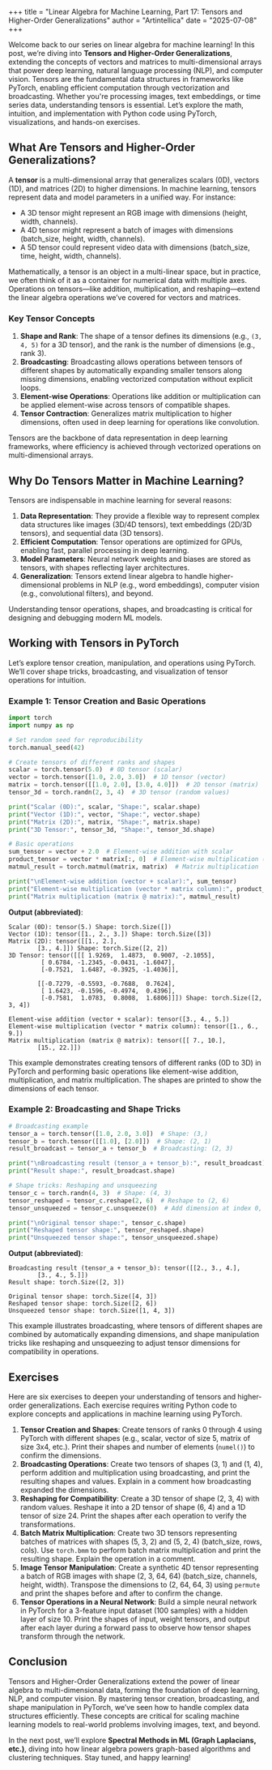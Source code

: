 +++
title = "Linear Algebra for Machine Learning, Part 17: Tensors and Higher-Order Generalizations"
author = "Artintellica"
date = "2025-07-08"
+++

Welcome back to our series on linear algebra for machine learning! In this post, we’re diving into **Tensors and Higher-Order Generalizations**, extending the concepts of vectors and matrices to multi-dimensional arrays that power deep learning, natural language processing (NLP), and computer vision. Tensors are the fundamental data structures in frameworks like PyTorch, enabling efficient computation through vectorization and broadcasting. Whether you're processing images, text embeddings, or time series data, understanding tensors is essential. Let’s explore the math, intuition, and implementation with Python code using PyTorch, visualizations, and hands-on exercises.

## What Are Tensors and Higher-Order Generalizations?

A **tensor** is a multi-dimensional array that generalizes scalars (0D), vectors (1D), and matrices (2D) to higher dimensions. In machine learning, tensors represent data and model parameters in a unified way. For instance:
- A 3D tensor might represent an RGB image with dimensions (height, width, channels).
- A 4D tensor might represent a batch of images with dimensions (batch_size, height, width, channels).
- A 5D tensor could represent video data with dimensions (batch_size, time, height, width, channels).

Mathematically, a tensor is an object in a multi-linear space, but in practice, we often think of it as a container for numerical data with multiple axes. Operations on tensors—like addition, multiplication, and reshaping—extend the linear algebra operations we’ve covered for vectors and matrices.

### Key Tensor Concepts

1. **Shape and Rank**: The shape of a tensor defines its dimensions (e.g., `(3, 4, 5)` for a 3D tensor), and the rank is the number of dimensions (e.g., rank 3).
2. **Broadcasting**: Broadcasting allows operations between tensors of different shapes by automatically expanding smaller tensors along missing dimensions, enabling vectorized computation without explicit loops.
3. **Element-wise Operations**: Operations like addition or multiplication can be applied element-wise across tensors of compatible shapes.
4. **Tensor Contraction**: Generalizes matrix multiplication to higher dimensions, often used in deep learning for operations like convolution.

Tensors are the backbone of data representation in deep learning frameworks, where efficiency is achieved through vectorized operations on multi-dimensional arrays.

## Why Do Tensors Matter in Machine Learning?

Tensors are indispensable in machine learning for several reasons:
1. **Data Representation**: They provide a flexible way to represent complex data structures like images (3D/4D tensors), text embeddings (2D/3D tensors), and sequential data (3D tensors).
2. **Efficient Computation**: Tensor operations are optimized for GPUs, enabling fast, parallel processing in deep learning.
3. **Model Parameters**: Neural network weights and biases are stored as tensors, with shapes reflecting layer architectures.
4. **Generalization**: Tensors extend linear algebra to handle higher-dimensional problems in NLP (e.g., word embeddings), computer vision (e.g., convolutional filters), and beyond.

Understanding tensor operations, shapes, and broadcasting is critical for designing and debugging modern ML models.

## Working with Tensors in PyTorch

Let’s explore tensor creation, manipulation, and operations using PyTorch. We’ll cover shape tricks, broadcasting, and visualization of tensor operations for intuition.

### Example 1: Tensor Creation and Basic Operations

```python
import torch
import numpy as np

# Set random seed for reproducibility
torch.manual_seed(42)

# Create tensors of different ranks and shapes
scalar = torch.tensor(5.0)  # 0D tensor (scalar)
vector = torch.tensor([1.0, 2.0, 3.0])  # 1D tensor (vector)
matrix = torch.tensor([[1.0, 2.0], [3.0, 4.0]])  # 2D tensor (matrix)
tensor_3d = torch.randn(2, 3, 4)  # 3D tensor (random values)

print("Scalar (0D):", scalar, "Shape:", scalar.shape)
print("Vector (1D):", vector, "Shape:", vector.shape)
print("Matrix (2D):", matrix, "Shape:", matrix.shape)
print("3D Tensor:", tensor_3d, "Shape:", tensor_3d.shape)

# Basic operations
sum_tensor = vector + 2.0  # Element-wise addition with scalar
product_tensor = vector * matrix[:, 0]  # Element-wise multiplication (broadcasting)
matmul_result = torch.matmul(matrix, matrix)  # Matrix multiplication

print("\nElement-wise addition (vector + scalar):", sum_tensor)
print("Element-wise multiplication (vector * matrix column):", product_tensor)
print("Matrix multiplication (matrix @ matrix):", matmul_result)
```

**Output (abbreviated)**:
```
Scalar (0D): tensor(5.) Shape: torch.Size([])
Vector (1D): tensor([1., 2., 3.]) Shape: torch.Size([3])
Matrix (2D): tensor([[1., 2.],
        [3., 4.]]) Shape: torch.Size([2, 2])
3D Tensor: tensor([[[ 1.9269,  1.4873,  0.9007, -2.1055],
         [ 0.6784, -1.2345, -0.0431, -1.6047],
         [-0.7521,  1.6487, -0.3925, -1.4036]],

        [[-0.7279, -0.5593, -0.7688,  0.7624],
         [ 1.6423, -0.1596, -0.4974,  0.4396],
         [-0.7581,  1.0783,  0.8008,  1.6806]]]) Shape: torch.Size([2, 3, 4])

Element-wise addition (vector + scalar): tensor([3., 4., 5.])
Element-wise multiplication (vector * matrix column): tensor([1., 6., 9.])
Matrix multiplication (matrix @ matrix): tensor([[ 7., 10.],
        [15., 22.]])
```

This example demonstrates creating tensors of different ranks (0D to 3D) in PyTorch and performing basic operations like element-wise addition, multiplication, and matrix multiplication. The shapes are printed to show the dimensions of each tensor.

### Example 2: Broadcasting and Shape Tricks

```python
# Broadcasting example
tensor_a = torch.tensor([1.0, 2.0, 3.0])  # Shape: (3,)
tensor_b = torch.tensor([[1.0], [2.0]])  # Shape: (2, 1)
result_broadcast = tensor_a + tensor_b  # Broadcasting: (2, 3)

print("\nBroadcasting result (tensor_a + tensor_b):", result_broadcast)
print("Result shape:", result_broadcast.shape)

# Shape tricks: Reshaping and unsqueezing
tensor_c = torch.randn(4, 3)  # Shape: (4, 3)
tensor_reshaped = tensor_c.reshape(2, 6)  # Reshape to (2, 6)
tensor_unsqueezed = tensor_c.unsqueeze(0)  # Add dimension at index 0, Shape: (1, 4, 3)

print("\nOriginal tensor shape:", tensor_c.shape)
print("Reshaped tensor shape:", tensor_reshaped.shape)
print("Unsqueezed tensor shape:", tensor_unsqueezed.shape)
```

**Output (abbreviated)**:
```
Broadcasting result (tensor_a + tensor_b): tensor([[2., 3., 4.],
        [3., 4., 5.]])
Result shape: torch.Size([2, 3])

Original tensor shape: torch.Size([4, 3])
Reshaped tensor shape: torch.Size([2, 6])
Unsqueezed tensor shape: torch.Size([1, 4, 3])
```

This example illustrates broadcasting, where tensors of different shapes are combined by automatically expanding dimensions, and shape manipulation tricks like reshaping and unsqueezing to adjust tensor dimensions for compatibility in operations.

## Exercises

Here are six exercises to deepen your understanding of tensors and higher-order generalizations. Each exercise requires writing Python code to explore concepts and applications in machine learning using PyTorch.

1. **Tensor Creation and Shapes**: Create tensors of ranks 0 through 4 using PyTorch with different shapes (e.g., scalar, vector of size 5, matrix of size 3x4, etc.). Print their shapes and number of elements (`numel()`) to confirm the dimensions.
2. **Broadcasting Operations**: Create two tensors of shapes (3, 1) and (1, 4), perform addition and multiplication using broadcasting, and print the resulting shapes and values. Explain in a comment how broadcasting expanded the dimensions.
3. **Reshaping for Compatibility**: Create a 3D tensor of shape (2, 3, 4) with random values. Reshape it into a 2D tensor of shape (6, 4) and a 1D tensor of size 24. Print the shapes after each operation to verify the transformations.
4. **Batch Matrix Multiplication**: Create two 3D tensors representing batches of matrices with shapes (5, 3, 2) and (5, 2, 4) (batch_size, rows, cols). Use `torch.bmm` to perform batch matrix multiplication and print the resulting shape. Explain the operation in a comment.
5. **Image Tensor Manipulation**: Create a synthetic 4D tensor representing a batch of RGB images with shape (2, 3, 64, 64) (batch_size, channels, height, width). Transpose the dimensions to (2, 64, 64, 3) using `permute` and print the shapes before and after to confirm the change.
6. **Tensor Operations in a Neural Network**: Build a simple neural network in PyTorch for a 3-feature input dataset (100 samples) with a hidden layer of size 10. Print the shapes of input, weight tensors, and output after each layer during a forward pass to observe how tensor shapes transform through the network.

## Conclusion

Tensors and Higher-Order Generalizations extend the power of linear algebra to multi-dimensional data, forming the foundation of deep learning, NLP, and computer vision. By mastering tensor creation, broadcasting, and shape manipulation in PyTorch, we’ve seen how to handle complex data structures efficiently. These concepts are critical for scaling machine learning models to real-world problems involving images, text, and beyond.

In the next post, we’ll explore **Spectral Methods in ML (Graph Laplacians, etc.)**, diving into how linear algebra powers graph-based algorithms and clustering techniques. Stay tuned, and happy learning!

